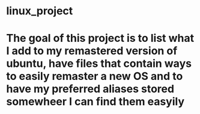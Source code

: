 # linux_project
# The goal of this project is to list what I add to my remastered version of ubuntu, have files that contain ways to easily remaster a new OS and to have my preferred aliases stored somewheer I can find them easyily
